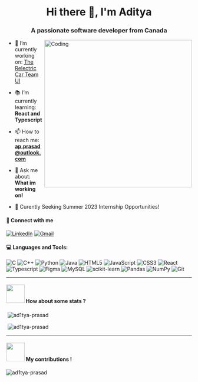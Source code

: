 
<h1 align="center">Hi there 👋, I'm Aditya</h1>
<h3 align="center">A passionate software developer from Canada</h3>

<img align="right" alt="Coding" width="400" src="https://i.pinimg.com/originals/6e/a5/fd/6ea5fd598477f4eb62253fc3004039ca.gif">

- 🔭 I’m currently working on: [The Relectric Car Team UI](https://github.com/relectric-car-team/user-interface)

- 📚 I’m currently learning: **React and Typescript**

- 📫 How to reach me: **ap.prasad@outlook.com**

- 💬 Ask me about: **What im working on!**

- 💼 Curently Seeking Summer 2023 Internship Opportunities!


#### 🤝 Connect with me

[![LinkedIn](https://img.shields.io/badge/linkedin-%230077B5.svg?style=for-the-badge&logo=linkedin&logoColor=white)]( https://www.linkedin.com/in/aditya-prasad-315264183/)
[![Gmail](https://img.shields.io/badge/Gmail-D14836?style=for-the-badge&logo=gmail&logoColor=white)](mailto:ap.prasad@outlook.com)

#### 💻 Languages and Tools:
![C](https://img.shields.io/badge/c-%2300599C.svg?style=for-the-badge&logo=c&logoColor=white) ![C++](https://img.shields.io/badge/c++-%2300599C.svg?style=for-the-badge&logo=c%2B%2B&logoColor=white) ![Python](https://img.shields.io/badge/python-3670A0?style=for-the-badge&logo=python&logoColor=ffdd54) ![Java](https://img.shields.io/badge/Java-ED8B00?style=for-the-badge&logo=openjdk&logoColor=white) ![HTML5](https://img.shields.io/badge/html5-%23E34F26.svg?style=for-the-badge&logo=html5&logoColor=white) ![JavaScript](https://img.shields.io/badge/javascript-%23323330.svg?style=for-the-badge&logo=javascript&logoColor=%23F7DF1E) ![CSS3](https://img.shields.io/badge/css3-%231572B6.svg?style=for-the-badge&logo=css3&logoColor=white) ![React](https://img.shields.io/badge/React-20232A?style=for-the-badge&logo=react&logoColor=61DAFB) ![Typescript](https://img.shields.io/badge/TypeScript-007ACC?style=for-the-badge&logo=typescript&logoColor=white) ![Figma](https://img.shields.io/badge/Figma-F24E1E?style=for-the-badge&logo=figma&logoColor=white) ![MySQL](https://img.shields.io/badge/MySQL-00000F?style=for-the-badge&logo=mysql&logoColor=white) ![scikit-learn](https://img.shields.io/badge/scikit--learn-%23F7931E.svg?style=for-the-badge&logo=scikit-learn&logoColor=white) ![Pandas](https://img.shields.io/badge/pandas-%23150458.svg?style=for-the-badge&logo=pandas&logoColor=white) ![NumPy](https://img.shields.io/badge/numpy-%23013243.svg?style=for-the-badge&logo=numpy&logoColor=white) ![Git](https://img.shields.io/badge/GIT-E44C30?style=for-the-badge&logo=git&logoColor=white)

-----------------------
#### <img src="https://media.giphy.com/media/VgCDAzcKvsR6OM0uWg/giphy.gif" width="50"> How about some stats ?

<p>&nbsp;<img align="center" src="https://github-readme-stats.vercel.app/api?username=ad1tya-prasad&show_icons=true&theme=dark&locale=en" alt="ad1tya-prasad" /></p>

<p>&nbsp;<img align="center" src="https://github-readme-stats.vercel.app/api/top-langs/?username=ad1tya-prasad&theme=dark&locale=en" alt="ad1tya-prasad" /></p>

-----------------------
#### <img src="https://i.pinimg.com/originals/1b/34/df/1b34dfc0a9bf5563e0f960a24b6862db.gif" width="50"> My contributions !
<p><img align="center" src="https://github-readme-streak-stats.herokuapp.com/?user=ad1tya-prasad&theme=dark" alt="ad1tya-prasad" /></p>

